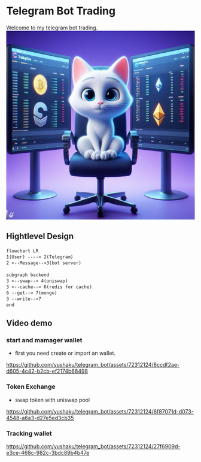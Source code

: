 # Telegram Bot Trading

Welcome to my telegram bot trading.
![video start](./public/tradingCat.jpeg)

## Hightlevel Design

```mermaid
flowchart LR
1(User) ----> 2(Telegram)
2 <--Message-->3(bot server)

subgraph backend
3 <--swap--> 4(uniswap)
3 <--cache--> 6(redis for cache)
6 --get--> 7(mongo)
3 --write-->7
end
```

## Video demo

### start and mamager wallet
- first you need create or import an wallet.
  
https://github.com/yushaku/telegram_bot/assets/72312124/8ccdf2ae-d605-4c42-b2cb-ef2174b68498

### Token Exchange
- swap token with uniswap pool
  
https://github.com/yushaku/telegram_bot/assets/72312124/6f87071d-d073-4548-a6a3-d27e5ed3cb35

### Tracking wallet

https://github.com/yushaku/telegram_bot/assets/72312124/27f6909d-e3ce-468c-982c-3bdc89b4b47e

